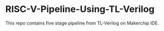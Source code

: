 # RISC-V-Pipeline-Using-TL-Verilog
This repo contains five stage pipeline from TL-Verilog on Makerchip IDE.
